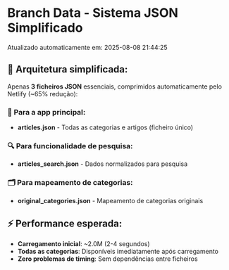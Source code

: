 # Branch Data - Sistema JSON Simplificado
Atualizado automaticamente em: 2025-08-08 21:44:25

## 🎯 Arquitetura simplificada:
Apenas **3 ficheiros JSON** essenciais, comprimidos automaticamente pelo Netlify (~65% redução):

### 📱 Para a app principal:
- **articles.json** - Todas as categorias e artigos (ficheiro único)

### 🔍 Para funcionalidade de pesquisa:
- **articles_search.json** - Dados normalizados para pesquisa

### 🗂️ Para mapeamento de categorias:
- **original_categories.json** - Mapeamento de categorias originais

## ⚡ Performance esperada:
- **Carregamento inicial**: ~2.0M (2-4 segundos)
- **Todas as categorias**: Disponíveis imediatamente após carregamento
- **Zero problemas de timing**: Sem dependências entre ficheiros
